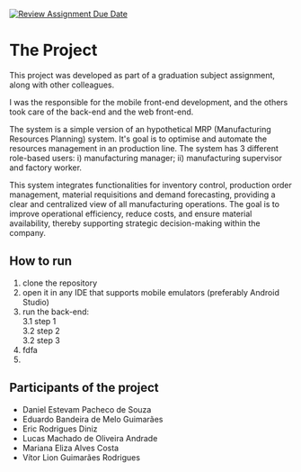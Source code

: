[![Review Assignment Due Date](https://classroom.github.com/assets/deadline-readme-button-22041afd0340ce965d47ae6ef1cefeee28c7c493a6346c4f15d667ab976d596c.svg)](https://classroom.github.com/a/F_-jgkTW)
# The Project
This project was developed as part of a graduation subject assignment, along with other colleagues. 

I was the responsible for the mobile front-end development, and the others took care of the back-end and the web front-end.

The system is a simple version of an hypothetical MRP (Manufacturing Resources Planning) system. It's goal is to optimise and automate the resources management in an production line. The system has 3 different role-based users: i) manufacturing manager; ii) manufacturing supervisor and factory worker.

This system integrates functionalities for inventory control, production order management, material requisitions and demand forecasting, providing a clear and centralized view of all manufacturing operations. The goal is to improve operational efficiency, reduce costs, and ensure material availability, thereby supporting strategic decision-making within the company.

## How to run
1. clone the repository
2. open it in any IDE that supports mobile emulators (preferably Android Studio)
3. run the back-end:   
    3.1 step 1   
    3.2 step 2   
    3.2 step 3   
5. fdfa
6. 

## Participants of the project

* Daniel Estevam Pacheco de Souza
* Eduardo Bandeira de Melo Guimarães
* Eric Rodrigues Diniz
* Lucas Machado de Oliveira Andrade
* Mariana Eliza Alves Costa
* Vítor Lion Guimarães Rodrigues
